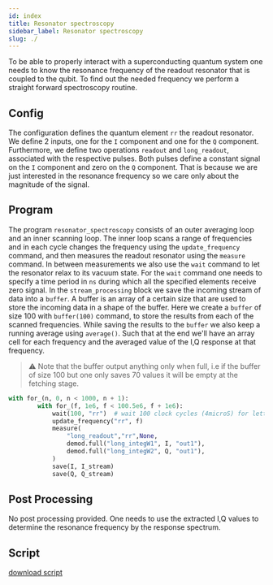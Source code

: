 ```yaml
---
id: index
title: Resonator spectroscopy
sidebar_label: Resonator spectroscopy
slug: ./
---
```


To be able to properly interact with a superconducting quantum system 
one needs to know the resonance frequency of the readout resonator that is coupled to the qubit.
To find out the needed frequency we perform a straight forward spectroscopy routine.

## Config
The configuration defines the quantum element `rr` the readout resonator.
We define 2 inputs, one for the `I` component and one for the `Q` component.
Furthermore, we define two operations `readout` and `long_readout`, associated with the respective pulses.
Both pulses define a constant signal on the `I` component and zero on the `Q` component. 
That is because we are just interested in the resonance frequency so we care only about the magnitude of the signal.

## Program
The program `resonator_spectroscopy` consists of an outer averaging loop and an inner scanning loop.
The inner loop scans a range of frequencies and in each cycle changes the frequency using the `update_frequency` command,
and then measures the readout resonator using the `measure` command.
In between measurements we also use the `wait` command to let the resonator relax to its vacuum state. 
For the `wait` command one needs to specify a time period in `ns` during which all the specified elements receive zero signal.
In the `stream_processing` block we save the incoming stream of data into a `buffer`. 
A buffer is an array of a certain size that are used to store the incoming data in a shape of the buffer.
Here we create a `buffer` of size 100 with `buffer(100)` command, to store the results from each of the scanned frequencies.
While saving the results to the `buffer` we also keep a running average using `average()`.
Such that at the end we'll have an array cell for each frequency and the averaged value 
of the I,Q response at that frequency.

> ⚠ Note that the buffer output anything only when full, 
>i.e if the buffer of size 100 but one only saves 70 values it will be empty at the fetching stage.

```python
with for_(n, 0, n < 1000, n + 1):
        with for_(f, 1e6, f < 100.5e6, f + 1e6):
            wait(100, "rr")  # wait 100 clock cycles (4microS) for letting resonator relax to vacuum
            update_frequency("rr", f)
            measure(
                "long_readout","rr",None,
                demod.full("long_integW1", I, "out1"),
                demod.full("long_integW2", Q, "out1"),
            )
            save(I, I_stream)
            save(Q, Q_stream)
```
## Post Processing
No post processing provided. 
One needs to use the extracted I,Q values to determine the resonance frequency by the response spectrum.

## Script

[download script](resonator_spectroscopy.py)
